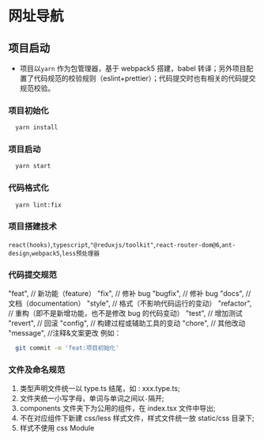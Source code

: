 # 网址导航

## 项目启动

- 项目以`yarn` 作为包管理器，基于 webpack5 搭建，babel 转译；另外项目配置了代码规范的校验规则（eslint+prettier）；代码提交时也有相关的代码提交规范校验。

### 项目初始化

```bash
  yarn install
```

### 项目启动

```bash
  yarn start
```

### 代码格式化

```bash
  yarn lint:fix
```

### 项目搭建技术

`react(hooks)`,`typescript`,`"@reduxjs/toolkit"`,`react-router-dom@6`,`ant-design`,`webpack5`,`less预处理器`

### 代码提交规范

"feat", // 新功能（feature）
"fix", // 修补 bug
"bugfix", // 修补 bug
"docs", // 文档（documentation）
"style", // 格式（不影响代码运行的变动）
"refactor", // 重构（即不是新增功能，也不是修改 bug 的代码变动）
"test", // 增加测试
"revert", // 回滚
"config", // 构建过程或辅助工具的变动
"chore", // 其他改动
"message", //注释&文案更改
例如：

```bash
  git commit -m 'feat:项目初始化'
```

### 文件及命名规范

1. 类型声明文件统一以 type.ts 结尾，如 : xxx.type.ts;
2. 文件夹统一小写字母，单词与单词之间以`-`隔开;
3. components 文件夹下为公用的组件，在 index.tsx 文件中导出;
4. 不在对应组件下新建 css/less 样式文件，样式文件统一放 static/css 目录下;
5. 样式不使用 css Module
